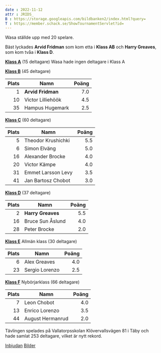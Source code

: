 ```yaml
---
date : 2022-11-12
attr : JRIDS_
B : https://storage.googleapis.com/bildbanken2/index.html?query=
T : https://member.schack.se/ShowTournamentServlet?id=
---
```


Wasa ställde upp med 20 spelare.

Bäst lyckades **Arvid Fridman**
som kom etta i **Klass AB** och
**Harry Greaves**, som kom tvåa i **Klass D**.

[**Klass A**]({T}10774) (15 deltagare) Wasa hade ingen deltagare i Klass A

**[Klass B]({T}10775)** (45 deltagare)

Plats|Namn|Poäng
-:|-|-:
1|**Arvid Fridman**	|7.0
10|Victor Lilliehöök|4.5
35|Hampus Hugemark	|2.5

**[Klass C]({T}10776)** (60 deltagare) 

Plats|Namn|Poäng
-:|-|-:
5|Theodor Krushichki|5.5
6|Simon Elväng|5.0
16|Alexander Brocke|4.0
20|Victor Kämpe|4.0
31|Emmet Larsson Levy|3.5
41|Jan Bartosz Chobot|3.0

**[Klass D]({T}10777)** (37 deltagare)

Plats|Namn|Poäng
-:|-|-:
2|**Harry Greaves**|5.5
16|Bruce Sun Åslund|4.0
28|Peter Brocke|2.0

**[Klass E]({T}10778)** Allmän klass (30 deltagare)

Plats|Namn|Poäng
-:|-|-:
6|Alex Greaves|4.0
23|Sergio Lorenzo|2.5

**[Klass F]({T}10779)** Nybörjarklass (66 deltagare)

Plats|Namn|Poäng
-:|-|-:
7|Leon Chobot|4.0
13|Enrico Lorenzo|3.5
44|August Hermanrud|2.0

Tävlingen spelades på Vallatorpsskolan
Klövervallsvägen 81 i Täby och hade
samlat 253 deltagare, vilket är nytt rekord.

[Inbjudan](https://wasask.se/Inbjudan_Trojanska_h%C3%B6st_JGP_2022.pdf)
[Bilder](https://bildbanken.schack.se/?folder=1kWSwilb3wVYP3k79QjYdgUH08MSKVdiK)
